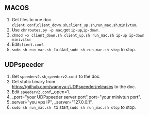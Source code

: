 ## MACOS
1. Get files to one doc. ``client.conf``,``client_down.sh``,``client_up.sh``,``run_mac.sh``,``minivtun``.
2. Use ``chnroutes.py -p mac``,get ``ip-up``,``ip-down``.
3. ``chmod +x client_down.sh client_up.sh run_mac.sh ip-up ip-down minivitun``
4. Edit``client.conf``.
5. ``sudo sh run_mac.sh `` to start,``sudo sh run_mac.sh stop`` to stop. 
## UDPspeeder
1. Get ``speederv2.sh``,``speederv2.conf`` to the doc.
2. Get static binary from https://github.com/wangyu-/UDPspeeder/releases to the doc.
3. Edit ``speederv2.conf``,_open=1.
4. _port="your UDPspeeder server port",port="your minivtun port".
5. server="you vps IP", _server="127.0.0.1".
6. ``sudo sh run_mac.sh `` to start,``sudo sh run_mac.sh stop`` to stop. 
